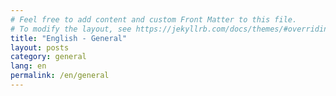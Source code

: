 ```yaml
---
# Feel free to add content and custom Front Matter to this file.
# To modify the layout, see https://jekyllrb.com/docs/themes/#overriding-theme-defaults
title: "English - General"
layout: posts
category: general
lang: en
permalink: /en/general
---
```


